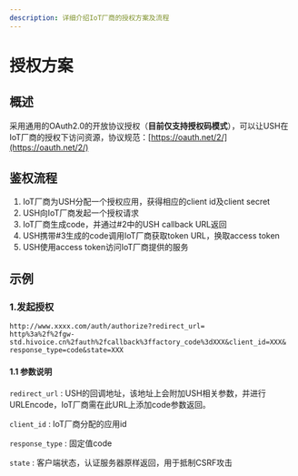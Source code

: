 ```yaml
---
description: 详细介绍IoT厂商的授权方案及流程
---
```


# 授权方案

## 概述

采用通用的OAuth2.0的开放协议授权（**目前仅支持授权码模式**），可以让USH在IoT厂商的授权下访问资源，协议规范：[https://oauth.net/2/](https://oauth.net/2/)

## 鉴权流程

1. IoT厂商为USH分配一个授权应用，获得相应的client id及client secret
2. USH向IoT厂商发起一个授权请求
3. IoT厂商生成code，并通过\#2中的USH callback URL返回
4. USH携带\#3生成的code调用IoT厂商获取token URL，换取access token
5. USH使用access token访问IoT厂商提供的服务

## 示例

### 1.发起授权

```http
http://www.xxxx.com/auth/authorize?redirect_url=
http%3a%2f%2fgw-std.hivoice.cn%2fauth%2fcallback%3ffactory_code%3dXXX&client_id=XXX&
response_type=code&state=XXX
```

#### 1.1 参数说明

`redirect_url` : USH的回调地址，该地址上会附加USH相关参数，并进行URLEncode，IoT厂商需在此URL上添加code参数返回。

`client_id` : IoT厂商分配的应用id

`response_type` : 固定值code

`state` : 客户端状态，认证服务器原样返回，用于抵制CSRF攻击

